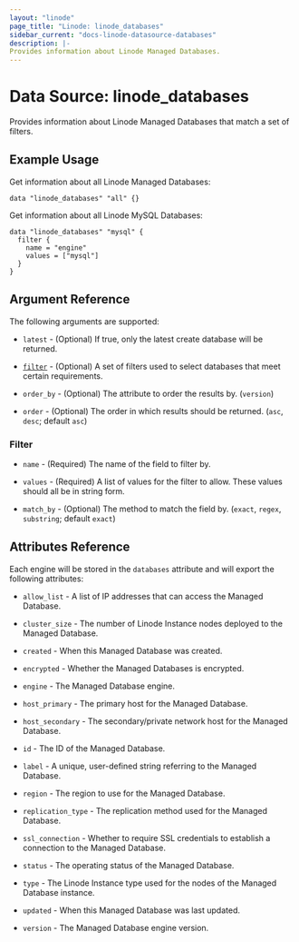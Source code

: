 ```yaml
---
layout: "linode"
page_title: "Linode: linode_databases"
sidebar_current: "docs-linode-datasource-databases"
description: |-
Provides information about Linode Managed Databases.
---
```


# Data Source: linode\_databases

Provides information about Linode Managed Databases that match a set of filters.

## Example Usage

Get information about all Linode Managed Databases:

```hcl
data "linode_databases" "all" {}
```

Get information about all Linode MySQL Databases:

```hcl
data "linode_databases" "mysql" {
  filter {
    name = "engine"
    values = ["mysql"]
  }
}
```

## Argument Reference

The following arguments are supported:

* `latest` - (Optional) If true, only the latest create database will be returned.

* [`filter`](#filter) - (Optional) A set of filters used to select databases that meet certain requirements.

* `order_by` - (Optional) The attribute to order the results by. (`version`)

* `order` - (Optional) The order in which results should be returned. (`asc`, `desc`; default `asc`)

### Filter

* `name` - (Required) The name of the field to filter by.

* `values` - (Required) A list of values for the filter to allow. These values should all be in string form.

* `match_by` - (Optional) The method to match the field by. (`exact`, `regex`, `substring`; default `exact`)

## Attributes Reference

Each engine will be stored in the `databases` attribute and will export the following attributes:

* `allow_list` - A list of IP addresses that can access the Managed Database.

* `cluster_size` - The number of Linode Instance nodes deployed to the Managed Database.

* `created` - When this Managed Database was created.

* `encrypted` - Whether the Managed Databases is encrypted.

* `engine` - The Managed Database engine.

* `host_primary` - The primary host for the Managed Database.

* `host_secondary` - The secondary/private network host for the Managed Database.

* `id` - The ID of the Managed Database.

* `label` - A unique, user-defined string referring to the Managed Database.

* `region` - The region to use for the Managed Database.

* `replication_type` - The replication method used for the Managed Database.

* `ssl_connection` - Whether to require SSL credentials to establish a connection to the Managed Database.

* `status` - The operating status of the Managed Database.

* `type` - The Linode Instance type used for the nodes of the  Managed Database instance.

* `updated` - When this Managed Database was last updated.

* `version` - The Managed Database engine version.
